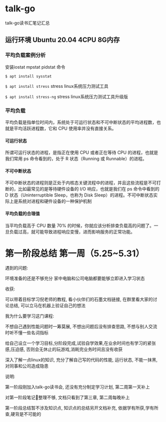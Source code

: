 # talk-go
talk-go读书汇笔记汇总

## 运行环境 Ubuntu 20.04  4CPU 8G内存

### 平均负载案例分析
安装iostat mpstat pidstat 命令

`$ apt install sysstat`

`$ apt install stress`  stress  linux系统压力测试工具

`$ apt install stress-ng`  stress  linux系统压力测试工具升级版


### 平均负载

平均负载是指单位时间内，系统处于可运行状态和不可中断状态的平均进程数，也就是平均活跃进程数，它和 CPU 使用率并没有直接关系。

#### 可运行状态

所谓可运行状态的进程，是指正在使用 CPU 或者正在等待 CPU 的进程，也就是我们常用 ps 命令看到的，处于 R 状态（Running 或 Runnable）的进程。

#### 不可中断状态

不可中断状态的进程则是正处于内核态关键流程中的进程，并且这些流程是不可打断的，比如最常见的是等待硬件设备的 I/O 响应，也就是我们在 ps 命令中看到的 D 状态（Uninterruptible Sleep，也称为 Disk Sleep）的进程。不可中断状态实际上是系统对进程和硬件设备的一种保护机制

####  平均负载的合理值

当平均负载高于 CPU 数量 70% 的时候，你就应该分析排查负载高的问题了。一旦负载过高，就可能导致进程响应变慢，进而影响服务的正常功能。



# 第一阶段总结  第一周（5.25~5.31）
遇到的问题: 

环境准备的还是不够充分 家中电脑和公司电脑都要能够立即进入学习状态

收获: 

可以带着目标学习倪老师的教程, 看小伙伴们的石墨文档链接, 在群里看大家的讨论总结, 可以立马在机器上验证自己的想法

我为什么要学习这门课程:

不想自己遇到性能问题时一筹莫展, 不想出问题后没有排查思路, 不想与别人交流时听不懂一些名词指标

给自己设立一个学习目标,分阶段完成,试验自学效果,在业余时间也有学习的紧张感,压迫感, 否则会无休止的玩游戏,消耗完业务时间且没有收获

深入了解一点linux的知识, 充分了解自己写的代码的性能, 运行状态, 不能一抹黑, 对同事和公司造成隐患

说明:

第一阶段刚加入talk-go读书会, 还没有充分制定学习计划, 第二周第一天补上

对第一阶段笔记📒整理不够, 文档只看到了第三章, 第二周每晚补上

第一阶段总结暂不涉及知识点, 知识点的总结另开文档补充, 依据学有所获,学有所查,硬背是不可能的


